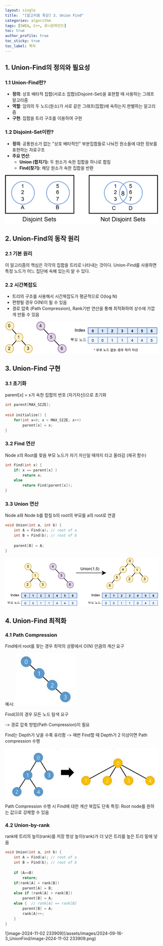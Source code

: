 ```yaml
---
layout: single
title:  "[알고리즘 특강] 3. Union Find"
categories: algorithm
tags: [SWEA, C++, 유니온파인드]
toc: true
author_profile: true
toc_sticky: true
toc_label: 목차
---
```


## 1. Union-Find의 정의와 필요성

### 1.1 Union-Find란?
- **정의**: 상호 배타적 집합(서로소 집합)(Disjoint-Set)을 표현할 때 사용하는 그래프 알고리즘
- **역할**: 임의의 두 노드(원소)가 서로 같은 그래프(집합)에 속하는지 판별하는 알고리즘
- **구현**: 집합을 트리 구조를 이용하여 구현

### 1.2 Disjoint-Set이란?
- **정의**: 공통원소가 없는 "상호 배타적인" 부분집합들로 나눠진 원소들에 대한 정보를 표현하는 자료구조
- **주요 연산**:
  - **Union (합치기)**: 두 원소가 속한 집합을 하나로 합침
  - **Find(찾기)**: 해당 원소가 속한 집합을 반환

![DisjointSet](../../../assets/images/2024-09-16-3_UnionFind/DisjointSet.png)

## 2. Union-Find의 동작 원리

### 2.1 기본 원리
이 알고리즘의 핵심은 각각의 집합을 트리로 나타내는 것이다.
Union-Find를 사용하면 특정 노드가 어느 집단에 속해 있는지 알 수 있다.

### 2.2 시간복잡도
- 트리의 구조를 사용해서 시간복잡도가 평균적으로 O(log N)
- 편향될 경우 O(N)이 될 수 있음
- 경로 압축 (Path Compression), Rank기반 연산을 통해 최적화하여 상수에 가깝게 만들 수 있음

![UnionFind](../../../assets/images/2024-09-16-3_UnionFind/UnionFind.png)

## 3. Union-Find 구현

### 3.1 초기화
parent[x] = x가 속한 집합의 번호 (자기자신)으로 초기화

```c++
int parent[MAX_SIZE];

void initialize() {
	for(int x=0; x < MAX_SIZE; x++)
		parent[x] = x;
}
```

### 3.2 Find 연산
Node x의 Root를 찾음
부모 노드가 자기 자신일 때까지 타고 올라감 (재귀 함수)

```c++
int Find(int x) {
	if( x == parent[x] )
		return x;
	else
		return Find(parent[x]);
}
```

### 3.3 Union 연산
Node a와 Node b를 합침
b의 root의 부모를 a의 root로 연결

```c++
void Union(int a, int b) {
	int A = Find(a); // root of a
	int B = Find(b); // root of b
	
	parent[B] = A;
}
```

![Union](../../../assets/images/2024-09-16-3_UnionFind/Union.png)

## 4. Union-Find 최적화

### 4.1 Path Compression
Find에서 root를 찾는 경우 최악의 상황에서 O(N) 만큼의 계산 요구

예시:
![image-20240920210154854](/assets/images/2024-09-16-UnionFind/image-20240920210154854.png)

Find(3)의 경우 모든 노드 탐색 요구

-> 경로 압축 방법(Path Compression)이 필요

Find는 Depth가 낮을 수록 유리함
-> 매번 Find할 때 Depth가 2 이상이면 Path compression 수행

![image-20240920210326899](/assets/images/2024-09-16-UnionFind/image-20240920210326899.png)

Path Compression 수행 시 Find에 대한 계산 복잡도 단축
특징: Root node를 원하는 값으로 강제할 수 있음

### 4.2 Union-by-rank
rank에 트리의 높이(rank)를 저장
항상 높이(rank)가 더 낮은 트리를 높은 트리 밑에 넣음

```c++
void Union(int a, int b) {
	int A = Find(a); // root of a
	int B = Find(b); // root of b
	
	if (A==B)
		return;
	if(rank[A] < rank[B]) 
		parent[A] = B;
	else if (rank[A] > rank[B])
		parent[B] = A;
	else {	// rank[A] == rank[B]
		parent[B] = A;
		rank[A]++;
	}  
}
```

![image-2024-11-02 233909](/assets/images/2024-09-16-3_UnionFind/image-2024-11-02 233909.png)
